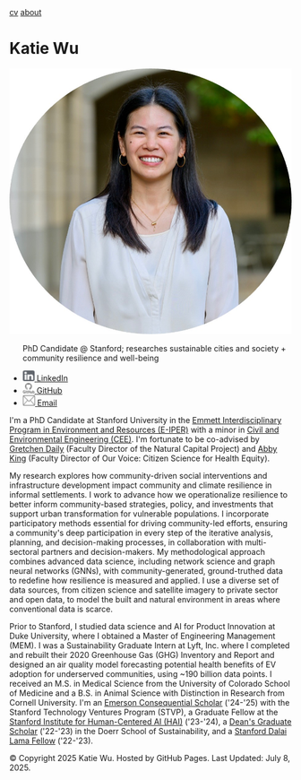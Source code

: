<html>
  <head>
    <meta name="viewport" content="width=device-width, initial-scale=1.0">
    <link rel="stylesheet" type="text/css" href="css/style2.css">
  </head>
  <body>
    <div class="topnav">
      <a href="cv/WuKatie_CV_25.07.pdf">cv</a>
      <a href="https://kjw58.github.io/katiewu/">about</a>
      <h1>Katie Wu</h1>
    </div>
    <div class="left-column">
      <div>
        <img src="./img/headshot_circle.png" class="main-image">
        <ul>
          <p>PhD Candidate @ Stanford; researches sustainable cities and society + community resilience and well-being </p>
          <li><a href="https://www.linkedin.com/in/katiewu24/">
            <img src="./img/LinkedIn.png">
            <span>LinkedIn</span>
          </a></li>
            <li><a href="https://github.com/kjw58">
            <img src="./img/Github.png">
            <span>GitHub</span>
          </a></li>
          <li><a href="mailto:katwu@stanford.edu">
            <img src="./img/Email.png">
            <span>Email</span>
          </a></li>
        </ul>
      </div>
    </div>
    <main class="main-content">
      <p>I'm a PhD Candidate at Stanford University in the <a href="https://eiper.stanford.edu/">Emmett Interdisciplinary Program in Environment and Resources (E-IPER)</a> with a minor in <a href="https://cee.stanford.edu/">Civil and Environmental Engineering (CEE)</a>. I'm fortunate to be co-advised by <a href="https://naturalcapitalproject.stanford.edu/people/gretchen-daily">Gretchen Daily</a> (Faculty Director of the Natural Capital Project) and <a href="https://sustainability.stanford.edu/people/abby-king">Abby King</a> (Faculty Director of Our Voice: Citizen Science for Health Equity).</p>
      <p>My research explores how community-driven social interventions and infrastructure development impact community and climate resilience in informal settlements. I work to advance how we operationalize resilience to better inform community-based strategies, policy, and investments that support urban transformation for vulnerable populations. I incorporate participatory methods essential for driving community-led efforts, ensuring a community's deep participation in every step of the iterative analysis, planning, and decision-making processes, in collaboration with multi-sectoral partners and decision-makers. My methodological approach combines advanced data science, including network science and graph neural networks (GNNs), with community-generated, ground-truthed data to redefine how resilience is measured and applied. I use a diverse set of data sources, from citizen science and satellite imagery to private sector and open data, to model the built and natural environment in areas where conventional data is scarce.</p> 
      <p>Prior to Stanford, I studied data science and AI for Product Innovation at Duke University, where I obtained a Master of Engineering Management (MEM). I was a Sustainability Graduate Intern at Lyft, Inc. where I completed and rebuilt their 2020 Greenhouse Gas (GHG) Inventory and Report and designed an air quality model forecasting potential health benefits of EV adoption for underserved communities, using ~190 billion data points. I received an M.S. in Medical Science from the University of Colorado School of Medicine and a B.S. in Animal Science with Distinction in Research from Cornell University. I'm an <a href="https://stvp.stanford.edu/emerson-consequential-scholars-program/">Emerson Consequential Scholar</a> ('24-'25) with the Stanford Technology Ventures Program (STVP), a Graduate Fellow at the <a href="https://hai.stanford.edu/">Stanford Institute for Human-Centered AI (HAI)</a> ('23-'24), a <a href="https://sustainability.stanford.edu/our-community/dei/community-dei-resources/prospective-students/sdss-deans-graduate-scholars-award">Dean's Graduate Scholar</a> ('22-'23) in the Doerr School of Sustainability, and a <a href ="https://cardinalservice.stanford.edu/opportunities/dalai-lama-fellowship-stanford">Stanford Dalai Lama Fellow</a> ('22-'23).</p>
    </main>
    <footer>
        <p>&copy; Copyright 2025 Katie Wu.
        Hosted by GitHub Pages.
        Last Updated: July 8, 2025.
        </p>
    </footer>
  </body>
</html>